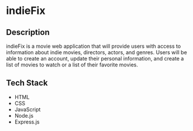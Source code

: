 # indieFix

## Description

indieFix is a movie web application that will provide users with access to information about indie movies, directors, actors, and genres. Users will be able to create an account, update their personal information, and create a list of movies to watch or a list of their favorite movies.

## Tech Stack

- HTML
- CSS
- JavaScript
- Node.js
- Express.js
